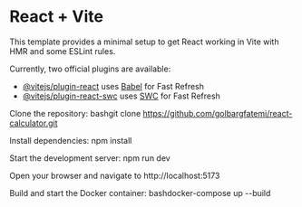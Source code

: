 # React + Vite

This template provides a minimal setup to get React working in Vite with HMR and some ESLint rules.

Currently, two official plugins are available:

- [@vitejs/plugin-react](https://github.com/vitejs/vite-plugin-react/blob/main/packages/plugin-react/README.md) uses [Babel](https://babeljs.io/) for Fast Refresh
- [@vitejs/plugin-react-swc](https://github.com/vitejs/vite-plugin-react-swc) uses [SWC](https://swc.rs/) for Fast Refresh


Clone the repository:
bashgit clone https://github.com/golbargfatemi/react-calculator.git


Install dependencies:
npm install 

Start the development server:
npm run dev

Open your browser and navigate to http://localhost:5173

Build and start the Docker container:
bashdocker-compose up --build